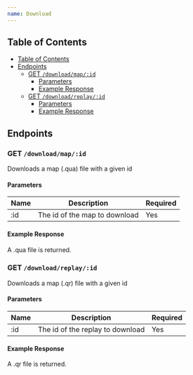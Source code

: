 ```yaml
---
name: Download
---
```


## Table of Contents

- [Table of Contents](#table-of-contents)
- [Endpoints](#endpoints)
    - [GET `/download/map/:id`](#get-%2Fdownload%2Fmap%2F%3Aid)
        - [Parameters](#parameters)
        - [Example Response](#example-response)
  - [GET `/download/replay/:id`](#get-%2Fdownload%2Freplay%2F%3Aid)
      - [Parameters](#parameters-1)
      - [Example Response](#example-response-1)

## Endpoints

### GET `/download/map/:id`

Downloads a map (.qua) file with a given id

#### Parameters

| Name | Description                   | Required |
|------|-------------------------------|----------|
| :id  | The id of the map to download | Yes      |

#### Example Response

A .qua file is returned.

### GET `/download/replay/:id`

Downloads a map (.qr) file with a given id

#### Parameters

| Name | Description                      | Required |
|------|----------------------------------|----------|
| :id  | The id of the replay to download | Yes      |

#### Example Response

A .qr file is returned.
